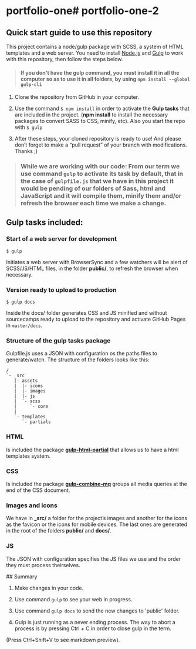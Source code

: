 # portfolio-one# portfolio-one-2

## Quick start guide to use this repository

This project contains a node/gulp package with SCSS, a system of HTML templates and a web server. You need to install [Node.js](https://nodejs.org/) and [Gulp](https://gulpjs.com) to work with this repository, then follow the steps below.

>#### If you don't have the gulp command, you must install it in all the computer so as to use it in all folders, by using `npm install --global gulp-cli`

1. Clone the repository from GitHub in your computer.

2. Use the command `$ npm install` in order to activate the **Gulp tasks** that are included in the project. (**npm install** to install the necessary packages to convert SASS to CSS, minify, etc). Also you start the repo with `$ gulp`

3. After these steps, your cloned repository is ready to use! And please don’t forget to make a “pull request” of your branch with modifications. Thanks ;)

> ### While we are working with our code: From our term we use command `gulp` to activate its task by default, that in the case of `gulpfile.js` that we have in this project it would be pending of our folders of Sass, html and JavaScript and it will compile them, minify them and/or refresh the browser each time we make a change.

## Gulp tasks included:

### Start of a web server for development
```
$ gulp
```
Initiates a web server with BrowserSync and a few watchers will be alert of SCSS/JS/HTML files, in the folder **public/**, to refresh the browser when necessary.

### Version ready to upload to production
```
$ gulp docs
```
Inside the docs/ folder generates CSS and JS minified and without sourcecamps ready to upload to the repository and activate GitHub Pages in `master/docs`.

### Structure of the gulp tasks package
Gulpfile.js uses a JSON with configuration os the paths files to generate/watch.
The structure of the folders looks like this:
```
/
`- _src
   |- assets
   |  |- icons
   |  |- images
   |  |- js
   |  `- scss
   |     `- core
   |
   `- templates
      `- partials

```

### HTML
Is included the package [**gulp-html-partial**](https://www.npmjs.com/package/gulp-html-partial) that allows us to have a html templates system.

### CSS
Is included the package [**gulp-combine-mq**](https://www.npmjs.com/package/gulp-combine-mq) groups all media queries at the end of the CSS document.

### Images and icons
We have in **_src/** a folder for the project’s images and another for the icons as the favicon  or the icons for mobile devices. The last ones are generated in the root of the folders **public/** and **docs/**.

### JS
The JSON with configuration specifies the JS files we use and the order they must process theirselves.


## Summary

1. Make changes in your code.

2. Use command ```gulp``` to see your web in progress.

3. Use command ```gulp docs``` to send the new changes to 'public' folder.

4. Gulp is just running as a never ending process. The way to abort a process is by pressing Ctrl + C in order to close gulp in the term.

(Press Ctrl+Shift+V to see markdown preview).
